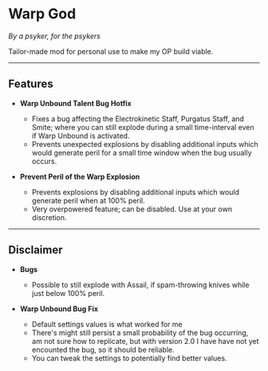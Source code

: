 # **Warp God**
_By a psyker, for the psykers_

Tailor-made mod for personal use to make my OP build viable.

---

## **Features**
- **Warp Unbound Talent Bug Hotfix**
  - Fixes a bug affecting the Electrokinetic Staff, Purgatus Staff, and Smite; where you can still explode during a small time-interval even if Warp Unbound is activated.
  - Prevents unexpected explosions by disabling additional inputs which would generate peril for a small time window when the bug usually occurs.
  
- **Prevent Peril of the Warp Explosion**
  - Prevents explosions by disabling additional inputs which would generate peril when at 100% peril.
  - Very overpowered feature; can be disabled. Use at your own discretion.

---

## **Disclaimer**
- **Bugs**  
  - Possible to still explode with Assail, if spam-throwing knives while just below 100% peril.

- **Warp Unbound Bug Fix**  
  - Default settings values is what worked for me
  - There's might still persist a small probability of the bug occurring, am not sure how to replicate, but with version 2.0 I have have not yet encounted the bug, so it should be reliable.
  - You can tweak the settings to potentially find better values.

